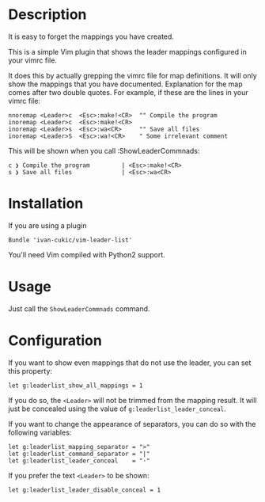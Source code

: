Description
===========

It is easy to forget the mappings you have created.

This is a simple Vim plugin that shows the leader mappings configured
in your vimrc file.

It does this by actually grepping the vimrc file for map definitions.
It will only show the mappings that you have documented. Explanation for the
map comes after two double quotes. For example, if these are the lines in
your vimrc file:

    nnoremap <Leader>c  <Esc>:make!<CR>  "" Compile the program
    inoremap <Leader>c  <Esc>:make!<CR>
    inoremap <Leader>s  <Esc>:wa<CR>     "" Save all files
    inoremap <Leader>S  <Esc>:wa!<CR>    " Some irrelevant comment

This will be shown when you call :ShowLeaderCommnads:

    c ❯ Compile the program         | <Esc>:make!<CR>
    s ❯ Save all files              | <Esc>:wa<CR>


Installation
============

If you are using a plugin

    Bundle 'ivan-cukic/vim-leader-list'

You'll need Vim compiled with Python2 support.


Usage
=====

Just call the `ShowLeaderCommnads` command.


Configuration
=============

If you want to show even mappings that do not use the leader,
you can set this property:

    let g:leaderlist_show_all_mappings = 1

If you do so, the `<Leader>` will not be trimmed from the mapping result.
It will just be concealed using the value of `g:leaderlist_leader_conceal`.

If you want to change the appearance of separators,
you can do so with the following variables:

    let g:leaderlist_mapping_separator = ">"
    let g:leaderlist_command_separator = "|"
    let g:leaderlist_leader_conceal    = "·"

If you prefer the text `<Leader>` to be shown:

    let g:leaderlist_leader_disable_conceal = 1

